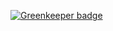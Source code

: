 
[![Greenkeeper badge](https://badges.greenkeeper.io/CuongStf/craw-puppeteer.svg)](https://greenkeeper.io/)
